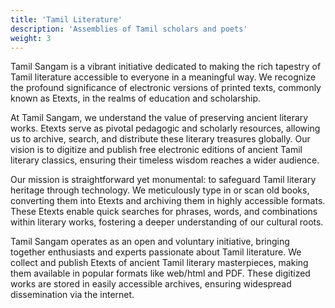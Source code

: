 ```yaml
---
title: 'Tamil Literature'
description: 'Assemblies of Tamil scholars and poets'
weight: 3
---
```


Tamil Sangam is a vibrant initiative dedicated to making the rich tapestry of Tamil literature accessible to everyone in a meaningful way. We recognize the profound significance of electronic versions of printed texts, commonly known as Etexts, in the realms of education and scholarship.

At Tamil Sangam, we understand the value of preserving ancient literary works. Etexts serve as pivotal pedagogic and scholarly resources, allowing us to archive, search, and distribute these literary treasures globally. Our vision is to digitize and publish free electronic editions of ancient Tamil literary classics, ensuring their timeless wisdom reaches a wider audience.

Our mission is straightforward yet monumental: to safeguard Tamil literary heritage through technology. We meticulously type in or scan old books, converting them into Etexts and archiving them in highly accessible formats. These Etexts enable quick searches for phrases, words, and combinations within literary works, fostering a deeper understanding of our cultural roots.

Tamil Sangam operates as an open and voluntary initiative, bringing together enthusiasts and experts passionate about Tamil literature. We collect and publish Etexts of ancient Tamil literary masterpieces, making them available in popular formats like web/html and PDF. These digitized works are stored in easily accessible archives, ensuring widespread dissemination via the internet.